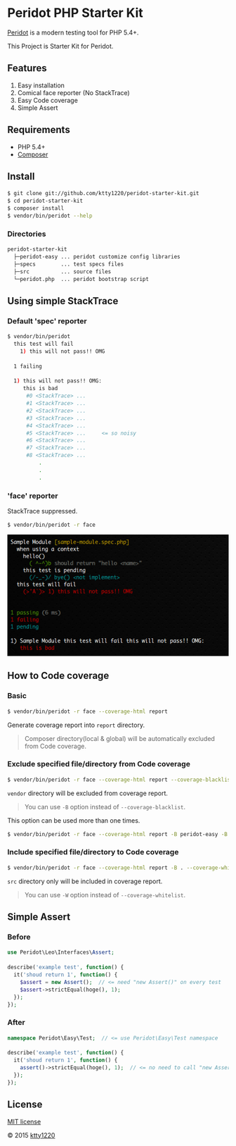 # Peridot PHP Starter Kit

[Peridot](http://peridot-php.github.io/) is a modern testing tool for PHP 5.4+. 

This Project is Starter Kit for Peridot.

## Features

1. Easy installation
2. Comical face reporter (No StackTrace)
3. Easy Code coverage
4. Simple Assert

## Requirements

* PHP 5.4+
* [Composer](https://getcomposer.org/)

## Install

```sh
$ git clone git://github.com/ktty1220/peridot-starter-kit.git
$ cd peridot-starter-kit
$ composer install
$ vendor/bin/peridot --help
```

### Directories

```sh
peridot-starter-kit
  ├─peridot-easy ... peridot customize config libraries
  ├─specs        ... test specs files
  ├─src          ... source files
  └─peridot.php  ... peridot bootstrap script
```

## Using simple StackTrace

### Default 'spec' reporter

```sh
$ vendor/bin/peridot
  this test will fail
    1) this will not pass!! OMG

  1 failing

  1) this will not pass!! OMG:
     this is bad
      #0 <StackTrace> ...
      #1 <StackTrace> ...
      #2 <StackTrace> ...
      #3 <StackTrace> ...
      #4 <StackTrace> ...
      #5 <StackTrace> ...     <= so noisy
      #6 <StackTrace> ...
      #7 <StackTrace> ...
      #8 <StackTrace> ...
          .
          .
          .
```

### 'face' reporter

StackTrace suppressed.

```sh
$ vendor/bin/peridot -r face
```

![ss](ss.png)

## How to Code coverage

### Basic

```sh
$ vendor/bin/peridot -r face --coverage-html report
```

Generate coverage report into `report` directory.

> Composer directory(local & global) will be automatically excluded from Code coverage.

### Exclude specified file/directory from Code coverage

```sh
$ vendor/bin/peridot -r face --coverage-html report --coverage-blacklist peridot-easy
```

`vendor` directory will be excluded from coverage report.

> You can use `-B` option instead of `--coverage-blacklist`.

This option can be used more than one times.

```sh
$ vendor/bin/peridot -r face --coverage-html report -B peridot-easy -B peridot.php -B foo -B bar.php
```

### Include specified file/directory to Code coverage

```sh
$ vendor/bin/peridot -r face --coverage-html report -B . --coverage-whitelist src
```

`src` directory only will be included in coverage report.

> You can use `-W` option instead of `--coverage-whitelist`.

## Simple Assert

### Before

```php
use Peridot\Leo\Interfaces\Assert;

describe('example test', function() {
  it('shoud return 1', function() {
    $assert = new Assert();  // <= need "new Assert()" on every test
    $assert->strictEqual(hoge(), 1);
  });
});
```

### After

```php
namespace Peridot\Easy\Test;  // <= use Peridot\Easy\Test namespace

describe('example test', function() {
  it('shoud return 1', function() {
    assert()->strictEqual(hoge(), 1);  // <= no need to call "new Assert()"
  });
});
```

## License

[MIT license](http://www.opensource.org/licenses/mit-license)

&copy; 2015 [ktty1220](mailto:ktty1220@gmail.com)
